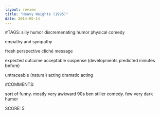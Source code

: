 ```yaml
---
layout: review
title: "Heavy Weights (1995)"
date: 2014-06-14
---
```


#TAGS:
silly humor
discremenating humor
physical comedy

empathy and sympathy

fresh perspective
cliché message

expected outcome
acceptable suspense (developments predicted minutes before)

untraceable (natural) acting
dramatic acting

#COMMENTS:

sort of funny. mostly very awkward 90s ben stiller comedy. few very dark humor





SCORE:
5
